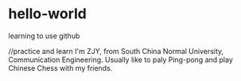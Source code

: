 # hello-world
learning to use github

//practice and learn
I'm ZJY, from South China Normal University, Communication Engineering. Usually like to paly Ping-pong and play Chinese Chess with my friends.
